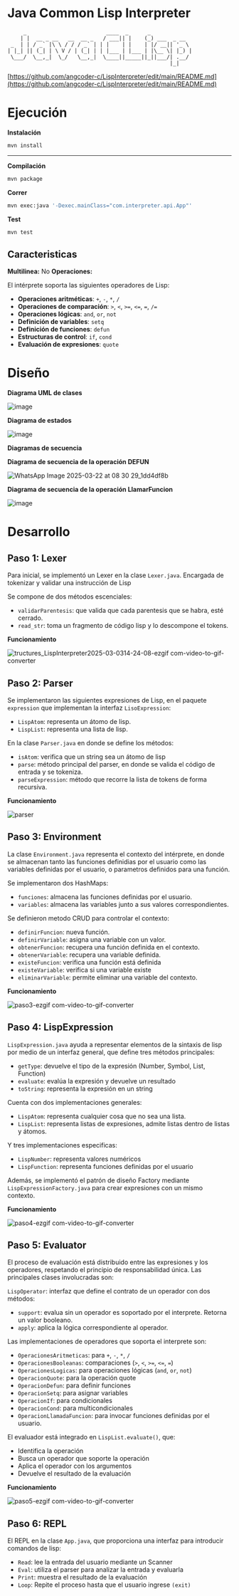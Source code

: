 # Java Common Lisp Interpreter 

```
     _                         ____  _      _
    | |  __ _ __   __  __ _   / ___|| |    (_) ___  _ __
 _  | | / _` |\ \ / / / _` | | |    | |    | |/ __|| '_ \
| |_| || (_| | \ V / | (_| | | |___ | |___ | |\__ \| |_) |
 \___/  \__,_|  \_/   \__,_|  \____||_____||_||___/| .__/
                                                   |_|
```
[https://github.com/angcoder-c/LispInterpreter/edit/main/README.md](https://github.com/angcoder-c/LispInterpreter/edit/main/README.md)

# Ejecución

**Instalación**

```bash
mvn install
```

---

**Compilación**

```bash
mvn package
```

**Correr**

```bash
mvn exec:java '-Dexec.mainClass="com.interpreter.api.App"'
```

**Test**

```bash
mvn test
```

## Caracteristicas

**Multilinea:** No
**Operaciones:**

El intérprete soporta las siguientes operadores de Lisp:

- **Operaciones aritméticas**: `+`, `-`, `*`, `/`
- **Operaciones de comparación**: `>`, `<`, `>=`, `<=`, `=`, `/=`
- **Operaciones lógicas**: `and`, `or`, `not`
- **Definición de variables**: `setq`
- **Definición de funciones**: `defun`
- **Estructuras de control**: `if`, `cond`
- **Evaluación de expresiones**: `quote`

# Diseño

**Diagrama UML de clases**

![image](https://github.com/user-attachments/assets/44c272c7-ff1a-4134-a7c5-a806e5dffb17)


**Diagrama de estados**

![image](https://github.com/user-attachments/assets/87d93064-e935-4da0-afe0-ea06b96bde6a)

**Diagramas de secuencia**

**Diagrama de secuencia de la operación DEFUN**

![WhatsApp Image 2025-03-22 at 08 30 29_1dd4df8b](https://github.com/user-attachments/assets/0f7139fe-7950-44e3-b245-9993a39a7624)

**Diagrama de secuencia de la operación LlamarFuncion**

![image](https://github.com/user-attachments/assets/25eed338-7150-42ff-bebf-6b2e49c2f59d)

# Desarrollo

## Paso 1: Lexer

Para inicial, se implementó un Lexer en la clase `Lexer.java`. Encargada de tokenizar y validar una instrucción de Lisp

Se compone de dos métodos escenciales:

- `validarParentesis`: que valida que cada parentesis que se habra, esté cerrado.
- `read_str`: toma un fragmento de código lisp y lo descompone el tokens.

**Funcionamiento**

![tructures_LispInterpreter2025-03-0314-24-08-ezgif com-video-to-gif-converter](https://github.com/user-attachments/assets/59faf9c6-c879-46d5-aaa0-7891da59311e)

## Paso 2: Parser

Se implementaron las siguientes expresiones de Lisp, en el paquete `expression` que implementan la interfaz `LisoExpression`:
- `LispAtom`: representa un átomo de lisp.
- `LispList`: representa una lista de lisp.

En la clase `Parser.java` en donde se define los métodos:
- `isAtom`: verifica que un string sea un átomo de lisp
- `parse`: método principal del parser, en donde se valida el código de entrada y se tokeniza.
- `parseExpression`: método que recorre la lista de tokens de forma recursiva.

**Funcionamiento**

![parser](https://github.com/user-attachments/assets/fa0b2f8b-f595-4c2f-8026-cc1371bf7e9f)


## Paso 3: Environment

La clase `Environment.java` representa el contexto del intérprete, en donde se almacenan tanto las funciones definidias por el usuario como las variables definidas por el usuario, o parametros definidos para una función.

Se implementaron dos HashMaps:

- `funciones`: almacena las funciones definidas por el usuario.
- `variables`: almacena las variables junto a sus valores correspondientes.

Se definieron metodo CRUD para controlar el contexto:

- `definirFuncion`: nueva función.
- `definirVariable`: asigna una variable con un valor.
- `obtenerFuncion`: recupera una función definida en el contexto.
- `obtenerVariable`: recupera una variable definida.
- `existeFuncion`: verifica una función está definida
- `existeVariable`: verifica si una variable existe
- `eliminarVariable`: permite eliminar una variable del contexto.

**Funcionamiento**

![paso3-ezgif com-video-to-gif-converter](https://github.com/user-attachments/assets/02c30562-4075-4d10-aeba-b20687be8d5b)


## Paso 4: LispExpression

`LispExpression.java` ayuda a representar elementos de la sintaxis de lisp por medio de un interfaz general, que define tres métodos principales:

- `getType`: devuelve el tipo de la expresión (Number, Symbol, List, Function)
- `evaluate`: evalúa la expresión y devuelve un resultado
- `toString`: representa la expresión en un string

Cuenta con dos implementaciones generales:

- `LispAtom`: representa cualquier cosa que no sea una lista.
- `LispList`: representa listas de expresiones, admite listas dentro de listas y átomos.

Y tres implementaciones especificas:

- `LispNumber`: representa valores numéricos
- `LispFunction`: representa funciones definidas por el usuario

Además, se implementó el patrón  de diseño Factory mediante `LispExpressionFactory.java` para crear expresiones con un mismo contexto.

**Funcionamiento**

![paso4-ezgif com-video-to-gif-converter](https://github.com/user-attachments/assets/1280ad3e-7aea-41bf-b8a3-f153013e4fef)


## Paso 5: Evaluator

El proceso de evaluación está distribuido entre las expresiones y los operadores, respetando el principio de responsabilidad única. Las principales clases involucradas son:

`LispOperator`: interfaz que define el contrato de un operador con dos métodos:

- `support`: evalua sin un operador es soportado por el interprete. Retorna un valor booleano.
- `apply`: aplica la lógica correspondiente al operador.

Las implementaciones de operadores que soporta el interprete son:

- `OperacionesAritmeticas`: para `+`, `-`, `*`, `/`
- `OperacionesBooleanas`: comparaciones (`>`, `<`, `>=`, `<=`, `=`)
- `OperacionesLogicas`: para operaciones lógicas (`and`, `or`, `not`)
- `OperacionQuote`: para la operación quote
- `OperacionDefun`: para definir funciones
- `OperacionSetq`: para asignar variables
- `OperacionIf`: para condicionales
- `OperacionCond`: para multicondicionales
- `OperacionLlamadaFuncion`: para invocar funciones definidas por el usuario.

El evaluador está integrado en `LispList.evaluate()`, que:

- Identifica la operación
- Busca un operador que soporte la operación
- Aplica el operador con los argumentos
- Devuelve el resultado de la evaluación

**Funcionamiento**

![paso5-ezgif com-video-to-gif-converter](https://github.com/user-attachments/assets/97e6633f-01ad-4b36-b356-eaa477032a45)


## Paso 6: REPL

El REPL en la clase `App.java`, que proporciona una interfaz para introducir comandos de lisp:

- `Read`: lee la entrada del usuario mediante un Scanner
- `Eval`: utiliza el parser para analizar la entrada y evaluarla
- `Print`: muestra el resultado de la evaluación
- `Loop`: Repite el proceso hasta que el usuario ingrese `(exit)`

